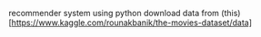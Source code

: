 recommender system using python
download data from (this)[https://www.kaggle.com/rounakbanik/the-movies-dataset/data]
